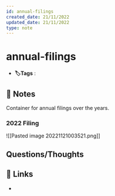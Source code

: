 ```yaml
---
id: annual-filings
created_date: 21/11/2022
updated_date: 21/11/2022
type: note
---
```


#  annual-filings

- **🏷️Tags** :  

[](#anki-card)

## 📝 Notes

Container for annual filings over the years.

### 2022 Filing

![[Pasted image 20221121003521.png]]

## Questions/Thoughts

## 🔗 Links

-
